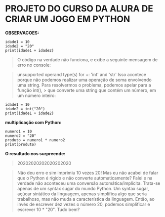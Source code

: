 # PROJETO DO CURSO DA ALURA DE CRIAR UM JOGO EM PYTHON

**OBSERVACOES:**

```
idade1 = 10
idade2 = "20"
print(idade1 + idade2)
```

> O código na verdade não funciona, e exibe a seguinte mensagem de erro no console:

> unsupported operand type(s) for +: 'int' and 'str'
> Isso acontece porque não podemos realizar uma operação de soma envolvendo uma string. Para resolvermos o problema, podemos apelar para a função int(), > que converte uma string que contém um número, em um número inteiro:

```
idade1 = 10
idade2 = int("20")
print(idade1 + idade2)
```

**multiplicação com Python:**

```
numero1 = 10
numero2 = "20"
produto = numero1 * numero2
print(produto)
```

**O resultado nos surpreende:**

> 20202020202020202020

> Não deu erro e sim imprimiu 10 vezes 20! Mas eu não acabei de falar que o Python é rígido e não converte automaticamente?
> Falei e na verdade não aconteceu uma conversão automática/implícita. Trata-se apenas de um syntax sugar do mundo Python. Um syntax sugar, açúcar sintático da linguagem, apenas simplifica algo que seria trabalhoso, mas não muda a característica da linguagem. Então, ao invés de escrever dez vezes o número 20, podemos simplificar e escrever 10 \* "20". Tudo bem?

